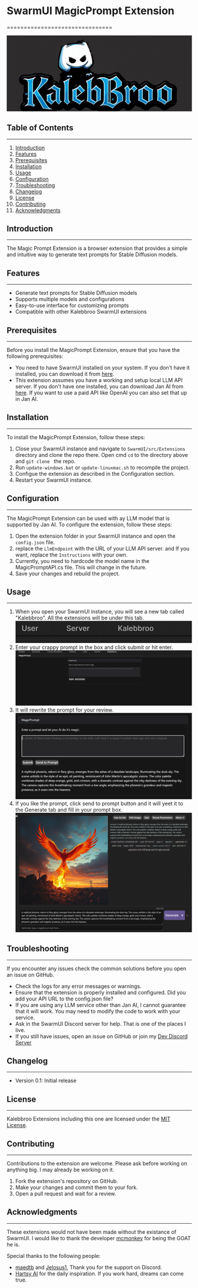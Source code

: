 # SwarmUI MagicPrompt Extension
===============================

![Kalebbroo LLC](./Images/kalebbroo.png)

## Table of Contents
-----------------

1. [Introduction](#introduction)
2. [Features](#features)
3. [Prerequisites](#prerequisites)
4. [Installation](#installation)
5. [Usage](#usage)
6. [Configuration](#configuration)
7. [Troubleshooting](#troubleshooting)
8. [Changelog](#changelog)
9. [License](#license)
10. [Contributing](#contributing)
11. [Acknowledgments](#acknowledgments)

## Introduction
---------------

The Magic Prompt Extension is a browser extension that provides a simple and intuitive way to generate text prompts for Stable Diffusion models.

## Features
------------

* Generate text prompts for Stable Diffusion models
* Supports multiple models and configurations
* Easy-to-use interface for customizing prompts
* Compatible with other Kalebbroo SwarmUI extensions

## Prerequisites
----------------

Before you install the MagicPrompt Extension, ensure that you have the following prerequisites:

* You need to have SwarmUI installed on your system. If you don't have it installed, you can download it from [here](https://github.com/mcmonkeyprojects/SwarmUI).
* This extension assumes you have a working and setup local LLM API server. If you don't have one installed, you can download Jan AI from [here](https://jan.ai). If you want to use a paid API like OpenAI you can also set that up in Jan AI.

## Installation
--------------

To install the MagicPrompt Extension, follow these steps:

1. Close your SwarmUI instance and navigate to `SwarmUI/src/Extensions` directory and clone the repo there. Open cmd `cd` to the directory above and `git clone ` the repo.
2. Run `update-windows.bat` or `update-linuxmac.sh` to recompile the project.
3. Configue the extension as described in the Configuration section.
4. Restart your SwarmUI instance.

## Configuration
----------------

The MagicPrompt Extension can be used with ay LLM model that is supported by Jan AI. To configure the extension, follow these steps:

1. Open the extension folder in your SwarmUI instance and open the `config.json` file.
2. replace the `LlmEndpoint` with the URL of your LLM API server. and If you want, replace the `Instructions` with your own.				
3. Currently, you need to hardcode the model name in the MagicPromptAPI.cs file. This will change in the future.
4. Save your changes and rebuild the project.

## Usage
--------

1. When you open your SwarmUI instance, you will see a new tab called "Kalebbroo". All the extensions will be under this tab.
![Image description](./Images/Screenshots/kalebbroo_tab.PNG)
2. Enter your crappy prompt in the box and click submit or hit enter. 
![Image description](./Images/Screenshots/magicprompt_tab.PNG)
3. It will rewrite the prompt for your review.	
![Image description](./Images/Screenshots/rewritten.PNG)
4. If you like the prompt, click send to prompt button and it will yeet it to the Generate tab and fill in your prompt box.
![Image description](./Images/Screenshots/generate.PNG)

## Troubleshooting
-----------------

If you encounter any issues check the common solutions before you open an issue on GitHub.

* Check the logs for any error messages or warnings.
* Ensure that the extension is properly installed and configured. Did you add your API URL to the config.json file?
* If you are using any LLM service other than Jan AI, I cannot guarantee that it will work. You may need to modify the code to work with your service.
* Ask in the SwarmUI Discord server for help. That is one of the places I live.
* If you still have issues, open an issue on GitHub or join my [Dev Discord Server](https://discord.com/invite/5m4Wyu52Ek)

## Changelog
------------

* Version 0.1: Initial release

## License
----------

Kalebbroo Extensions including this one are licensed under the [MIT License](https://opensource.org/licenses/MIT).

## Contributing
---------------

Contributions to the extension are welcome. Please ask before working on anything big. I may already be working on it.

1. Fork the extension's repository on GitHub.
2. Make your changes and commit them to your fork.
3. Open a pull request and wait for a review.

## Acknowledgments
------------------

These extensions would not have been made without the existance of SwarmUI. I would like to thank the developer [mcmonkey](https://github.com/mcmonkey4eva) for being the GOAT he is.

Special thanks to the following people:

* [maedtb](https://github.com/maedtb) and [Jelosus1](https://github.com/Jelosus2), Thank you for the support on Discord.  
* [Hartsy AI](https://hartsy.ai) for the daily inspiration. If you work hard, dreams can come true. 
